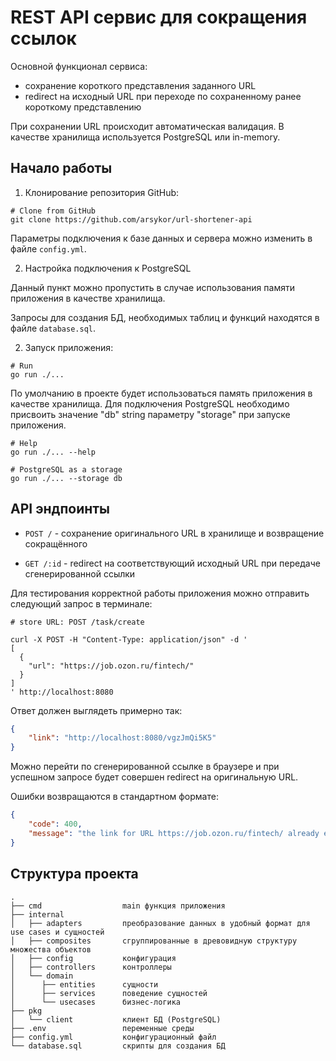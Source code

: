 # REST API сервис для сокращения ссылок

Основной функционал сервиса:

* сохранение короткого представления заданного URL
* redirect на исходный URL при переходе по сохраненному ранее короткому представлению

 
При сохранении URL происходит автоматическая валидация.
В качестве хранилища используется PostgreSQL или in-memory.

## Начало работы
1. Клонирование репозитория GitHub:

```shell
# Clone from GitHub
git clone https://github.com/arsykor/url-shortener-api
```
Параметры подключения к базе данных и сервера можно изменить в файле `config.yml`.

2. Настройка подключения к PostgreSQL



Данный пункт можно пропустить в случае использования памяти приложения в качестве хранилища.

Запросы для создания БД, необходимых таблиц и функций находятся в файле  `database.sql`.

2. Запуск приложения:

```shell
# Run
go run ./...
```
По умолчанию в проекте будет использоваться память приложения в качестве хранилища. Для подключения PostgreSQL необходимо присвоить значение "db" string параметру "storage" при запуске приложения.

```shell
# Help
go run ./... --help

# PostgreSQL as a storage
go run ./... --storage db 
```

## API эндпоинты



* `POST /` - сохранение оригинального URL в хранилище и возвращение сокращённого

* `GET /:id` - redirect на соответствующий исходный URL при передаче сгенерированной ссылки 

Для тестирования корректной работы приложения можно отправить следующий запрос в терминале:

```shell
# store URL: POST /task/create

curl -X POST -H "Content-Type: application/json" -d '
[
  {
    "url": "https://job.ozon.ru/fintech/"
  }
]
' http://localhost:8080
```
Ответ должен выглядеть примерно так:
```json
{
    "link": "http://localhost:8080/vgzJmQi5K5"
}
```
Можно перейти по сгенерированной ссылке в браузере и при успешном запросе будет совершен redirect на оригинальную URL.

Ошибки возвращаются в стандартном формате:

```json
{
    "code": 400,
    "message": "the link for URL https://job.ozon.ru/fintech/ already exists, try using ID = vgzJmQi5K5"
}
```

## Структура проекта
 
```
.
├── cmd                  main функция приложения
├── internal             
│   ├── adapters         преобразование данных в удобный формат для use cases и сущностей
│   ├── composites       сгруппированные в древовидную структуру множества объектов
│   ├── config           конфигурация
│   ├── controllers      контроллеры
│   └── domain           
│      ├── entities      сущности
│      ├── services      поведение сущностей
│      └── usecases      бизнес-логика
├── pkg               
│   └── client           клиент БД (PostgreSQL)
├── .env                 переменные среды
├── config.yml           конфигурационный файл
└── database.sql         скрипты для создания БД
```
